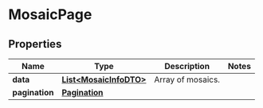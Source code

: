 

# MosaicPage


## Properties

| Name | Type | Description | Notes |
|------------ | ------------- | ------------- | -------------|
|**data** | [**List&lt;MosaicInfoDTO&gt;**](MosaicInfoDTO.md) | Array of mosaics. |  |
|**pagination** | [**Pagination**](Pagination.md) |  |  |



